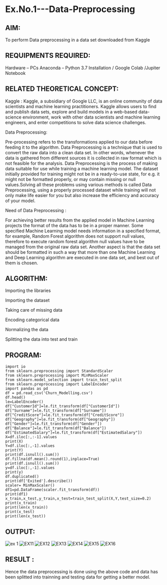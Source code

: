 # Ex.No.1---Data-Preprocessing
## AIM:
To perform Data preprocessing in a data set downloaded from Kaggle
## REQUIPMENTS REQUIRED:
Hardware – PCs
Anaconda – Python 3.7 Installation / Google Colab /Jupiter Notebook
## RELATED THEORETICAL CONCEPT:
Kaggle :
Kaggle, a subsidiary of Google LLC, is an online community of data scientists and machine learning practitioners. Kaggle allows users to find and publish data sets, explore and build models in a web-based data-science environment, work with other data scientists and machine learning engineers, and enter competitions to solve data science challenges.

Data Preprocessing:

Pre-processing refers to the transformations applied to our data before feeding it to the algorithm. Data Preprocessing is a technique that is used to convert the raw data into a clean data set. In other words, whenever the data is gathered from different sources it is collected in raw format which is not feasible for the analysis.
Data Preprocessing is the process of making data suitable for use while training a machine learning model. The dataset initially provided for training might not be in a ready-to-use state, for e.g. it might not be formatted properly, or may contain missing or null values.Solving all these problems using various methods is called Data Preprocessing, using a properly processed dataset while training will not only make life easier for you but also increase the efficiency and accuracy of your model.

Need of Data Preprocessing :

For achieving better results from the applied model in Machine Learning projects the format of the data has to be in a proper manner. Some specified Machine Learning model needs information in a specified format, for example, Random Forest algorithm does not support null values, therefore to execute random forest algorithm null values have to be managed from the original raw data set.
Another aspect is that the data set should be formatted in such a way that more than one Machine Learning and Deep Learning algorithm are executed in one data set, and best out of them is chosen.
## ALGORITHM:
Importing the libraries

Importing the dataset

Taking care of missing data

Encoding categorical data

Normalizing the data

Splitting the data into test and train
## PROGRAM:
```
import io
from sklearn.preprocessing import StandardScaler
from sklearn.preprocessing import MinMaxScaler
from sklearn.model_selection import train_test_split
from sklearn.preprocessing import LabelEncoder
import pandas as pd
df = pd.read_csv('Churn_Modelling.csv')
df.head()
le=LabelEncoder()
df["CustomerId"]=le.fit_transform(df["CustomerId"])
df["Surname"]=le.fit_transform(df["Surname"])
df["CreditScore"]=le.fit_transform(df["CreditScore"])
df["Geography"]=le.fit_transform(df["Geography"])
df["Gender"]=le.fit_transform(df["Gender"])
df["Balance"]=le.fit_transform(df["Balance"])
df["EstimatedSalary"]=le.fit_transform(df["EstimatedSalary"])
X=df.iloc[:,:-1].values
print(X)
Y=df.iloc[:,-1].values
print(Y)
print(df.isnull().sum())
df.fillna(df.mean().round(1),inplace=True)
print(df.isnull().sum())
y=df.iloc[:,-1].values
print(y)
df.duplicated()
print(df['Exited'].describe())
scaler= MinMaxScaler()
df1=pd.DataFrame(scaler.fit_transform(df))
print(df1)
x_train,x_test,y_train,x_test=train_test_split(X,Y,test_size=0.2)
print(x_train)
print(len(x_train))
print(x_test)
print(len(x_test))
```
## OUTPUT:
![ex 1](https://github.com/Dhanashreemullaithasan/Ex.No.1---Data-Preprocessing/assets/94165415/e298a5f6-9893-4323-88b1-468b389800de)
![EX11](https://github.com/Dhanashreemullaithasan/Ex.No.1---Data-Preprocessing/assets/94165415/368cb934-9ecf-4040-b3f0-1ee78d0c54f0)
![EX12](https://github.com/Dhanashreemullaithasan/Ex.No.1---Data-Preprocessing/assets/94165415/d4017c45-ce3f-4d1f-af11-32e913384c62)
![EX13](https://github.com/Dhanashreemullaithasan/Ex.No.1---Data-Preprocessing/assets/94165415/54a949a8-73bf-4684-a44a-e632b3b104c0)
![EX14](https://github.com/Dhanashreemullaithasan/Ex.No.1---Data-Preprocessing/assets/94165415/b0bab1ef-b621-4b48-9d3d-6b5ef2cbf5b1)
![EX15](https://github.com/Dhanashreemullaithasan/Ex.No.1---Data-Preprocessing/assets/94165415/8fbe5927-3229-44f9-8c11-ee9ca5d1b9c1)
![EX16](https://github.com/Dhanashreemullaithasan/Ex.No.1---Data-Preprocessing/assets/94165415/d7cea8b8-c795-49ec-ab9a-e20ca0c63d26)
## RESULT :
Hence the data preprocessing is done using the above code and data has been splitted into trainning and testing data for getting a better model.
